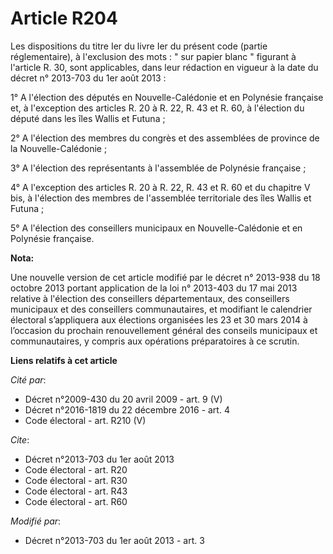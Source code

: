 # Article R204

Les dispositions du titre Ier du livre Ier du présent code (partie réglementaire), à l'exclusion des mots : " sur papier
blanc " figurant à l'article R. 30, sont applicables, dans leur rédaction en vigueur à la date du décret n° 2013-703 du 1er
août 2013 : 

1° A l'élection des députés en Nouvelle-Calédonie et en Polynésie française et, à l'exception des articles R. 20 à R. 22, R.
43 et R. 60, à l'élection du député dans les îles Wallis et Futuna ; 

2° A l'élection des membres du congrès et des assemblées de province de la Nouvelle-Calédonie ; 

3° A l'élection des représentants à l'assemblée de Polynésie française ; 

4° A l'exception des articles R. 20 à R. 22, R. 43 et R. 60 et du chapitre V bis, à l'élection des membres de l'assemblée
territoriale des îles Wallis et Futuna ; 

5° A l'élection des conseillers municipaux en Nouvelle-Calédonie et en Polynésie française.

**Nota:**

Une nouvelle version de cet article modifié par le décret n° 2013-938 du 18 octobre 2013 portant application de la loi n°
2013-403 du 17 mai 2013 relative à l'élection des conseillers départementaux, des conseillers municipaux et des conseillers
communautaires, et modifiant le calendrier électoral s’appliquera aux élections organisées les 23 et 30 mars 2014 à
l’occasion du prochain renouvellement général des conseils municipaux et communautaires, y compris aux opérations
préparatoires à ce scrutin.

**Liens relatifs à cet article**

_Cité par_:

  - Décret n°2009-430 du 20 avril 2009 - art. 9 (V)
  - Décret n°2016-1819 du 22 décembre 2016 - art. 4
  - Code électoral - art. R210 (V)

_Cite_:

  - Décret n°2013-703 du 1er août 2013
  - Code électoral - art. R20
  - Code électoral - art. R30
  - Code électoral - art. R43
  - Code électoral - art. R60

_Modifié par_:

  - Décret n°2013-703 du 1er août 2013 - art. 3
